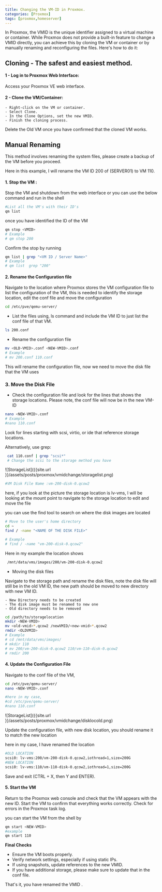 ```yaml
---
title: Changing the VM-ID in Proxmox.
categories: [Proxmox]
tags: [proxmox,homeserver]
---
```


In Proxmox, the VMID is the unique identifier assigned to a virtual machine or container. While Proxmox does not provide a built-in feature to change a VMID directly, you can achieve this by cloning the VM or container or by manually renaming and reconfiguring the files. Here's how to do it:

## Cloning - The safest and easiest method.

#### 1 - Log in to Proxmox Web Interface: 
Access your Proxmox VE web interface.

#### 2 - Clone the VM/Container:

    - Right-click on the VM or container.
    - Select Clone.
    - In the Clone Options, set the new VMID.
    - Finish the cloning process.

Delete the Old VM once you have confirmed that the cloned VM works.

## Manual Renaming 

This method involves renaming the system files, please create a backup of the VM before you proceed.

Here in this example, I will rename the VM ID 200 of (SERVER01) to VM 110.

#### 1. Stop the VM : 
Stop the VM and shutdown from the web interface or you can use the below command and run in the shell

``` bash
#List all the VM's with their ID's
qm list 
```

once you have identified the ID of the VM

``` bash
qm stop <VMID>
# Example
# qm stop 200
```
Confirm the stop by running

``` bash
qm list | grep "<VM ID / Server Name>" 
# Example
# qm list  grep "200"
```

#### 2. Rename the Configuration file

Navigate to the location where Proxmox stores the VM configuration file to list the configuration of the VM, this is needed to identify the storage location, edit the conf file and move the configuration

``` bash
cd /etc/pve/qemu-server/
```
- List the files using, ls command and include the VM ID to just list the conf file of that VM.

```bash
ls 200.conf
```
- Rename the configuration file

```bash
mv <OLD-VMID>.conf <NEW-VMID>.conf
# Example
# mv 200.conf 110.conf
```

This will rename the configuration file, now we need to move the disk file that the VM uses
### 3. Move the Disk File

- Check the configuration file and look for the lines that shows the storage locations.
Please note, the conf file will now be in the new VM-ID

``` bash
nano <NEW-VMID>.conf
# Example
#nano 110.conf
```
Look for lines starting with scsi, virtio, or ide that reference storage locations. 

Alternatively, use grep:

``` bash
 cat 110.conf | grep "scsi*"
 # Change the scsi to the storage method you have
```
![StorageList]({{site.url }}/assets/posts/proxmox/vmidchange/storagelist.png)

``` bash
#VM Disk File Name :vm-200-disk-0.qcow2 
```
here, if you look at the picture the storage location is lv-vms, I will be looking at the mount point to navigate to the storage location to edit and move the file

you can use the find tool to search on where the disk images are located

``` bash
# Move to the user's home directory
cd ~ 
find / -name "<NAME OF THE DISK FILE>"

# Example
# find / -name "vm-200-disk-0.qcow2"
```

Here in my example the location shows 
```bash
 /mnt/data/vms/images/200/vm-200-disk-0.qcow2
```

- Moving the disk files

Navigate to the storage path and rename the disk files, note the disk file will still be in the old VM ID, the new path should be moved to new directory with new VM ID.

    - New Directory needs to be created
    - The disk image must be renamed to new one
    - Old directory needs to be removed



``` bash
cd /path/to/storagelocation
mkdir <NEW-VMID>
mv <old-vmid>*.qcow2 /newVMID/<new-vmid>*.qcow2
rmdir <OLDVMID>
# Example
# cd /mnt/data/vms/images/
# mkdir 110
# mv 200/vm-200-disk-0.qcow2 110/vm-110-disk-0.qcow2
# rmdir 200
```

#### 4. Update the Configuration File

Navigate to the conf file of the VM, 

``` bash
cd /etc/pve/qemu-server/
nano <NEW-VMID>.conf

#here in my case,
#cd /etc/pve/qemu-server/
#nano 110.conf
```

![StorageList]({{site.url }}/assets/posts/proxmox/vmidchange/disklocold.png)


Update the configuration file, with new disk location, you should rename it to match the new location

here in my case, I have renamed the location

``` bash
#OLD LOCATION
scsi0: lv-vms:200/vm-200-disk-0.qcow2,iothread=1,size=200G
#NEW LOCATION
scsi0: lv-vms:110/vm-110-disk-0.qcow2,iothread=1,size=200G
```

Save and exit (CTRL + X, then Y and ENTER).

#### 5. Start the VM

Return to the Proxmox web console and check that the VM appears with the new ID. Start the VM to confirm that everything works correctly.
Check for errors in the Proxmox task log.

you can start the VM from the shell by

```bash
qm start <NEW-VMID>
#example 
qm start 110
```

<b>Final Checks</b>

 - Ensure the VM boots properly.
 - Verify network settings, especially if using static IPs.
 - If using snapshots, update references to the new VMID.
 - If you have additional storage, please make sure to update that in the conf file.


That's it, you have renamed the VMID .


















